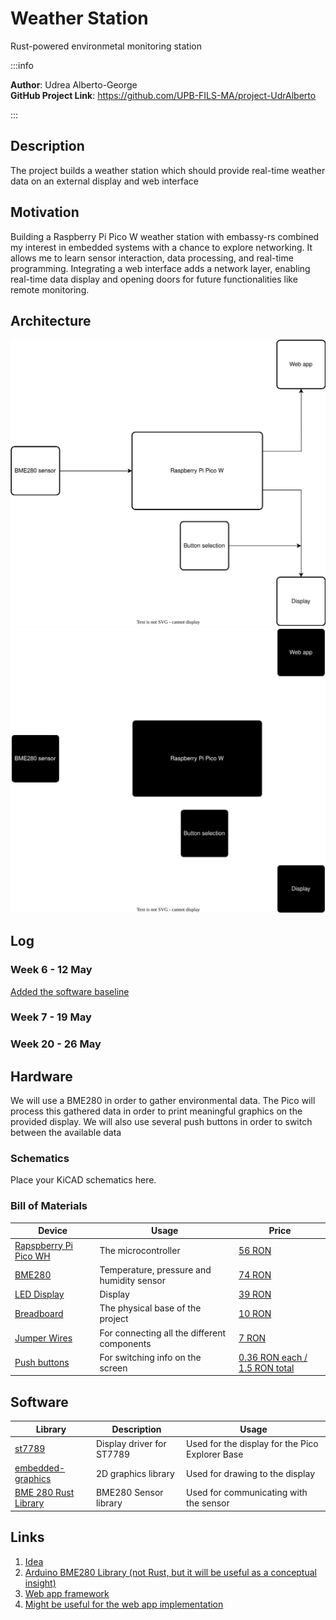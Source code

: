 # Weather Station

Rust-powered environmetal monitoring station

:::info 

**Author**: Udrea Alberto-George \
**GitHub Project Link**: https://github.com/UPB-FILS-MA/project-UdrAlberto

:::

## Description

The project builds a weather station which should provide real-time weather data on an external display and web interface

## Motivation

Building a Raspberry Pi Pico W weather station with embassy-rs combined my interest in embedded systems with a chance to explore networking. It allows me to learn sensor interaction, data processing, and real-time programming. Integrating a web interface adds a network layer, enabling real-time data display and opening doors for future functionalities like remote monitoring.

## Architecture 

![Architecture](architecture_light.svg#gh-light-mode-only)![Architecture](architecture_dark.svg#gh-dark-mode-only)

## Log

<!-- write every week your progress here -->

### Week 6 - 12 May

[Added the software baseline](https://github.com/UPB-FILS-MA/project-UdrAlberto/commit/b76fcde81a6b80d8a26ecc948acc6462a66c3757)

### Week 7 - 19 May

### Week 20 - 26 May

## Hardware

We will use a BME280 in order to gather environmental data. The Pico will process this gathered data in order to print meaningful graphics on the provided display. We will also use several push buttons in order to switch between the available data

### Schematics

Place your KiCAD schematics here.

### Bill of Materials

<!-- Fill out this table with all the hardware components that you might need.

The format is 
```
| [Device](link://to/device) | This is used ... | [price](link://to/store) |

```

-->

| Device | Usage | Price |
|--------|--------|-------|
| [Rapspberry Pi Pico WH](https://www.raspberrypi.com/documentation/microcontrollers/raspberry-pi-pico.html) | The microcontroller | [56 RON](https://ardushop.ro/ro/home/2819-raspberry-pi-pico-wh.html) |
| [BME280](https://www.bosch-sensortec.com/products/environmental-sensors/humidity-sensors-bme280/) | Temperature, pressure and humidity sensor | [74 RON](https://www.optimusdigital.ro/ro/senzori-senzori-de-presiune/5649-modul-senzor-barometric-de-presiune-bme280.html) |
| [LED Display](https://ardushop.ro/8014-thickbox_default/modul-lcd-spi-128x160.jpg) | Display | [39 RON](https://ardushop.ro/ro/home/2818-modul-lcd-spi-128x160.html) |
| [Breadboard](https://www.yamanelectronics.com/wp-content/uploads/2020/06/basics-of-breadboard.jpg) | The physical base of the project | [10 RON](https://www.optimusdigital.ro/ro/prototipare-breadboard-uri/8-breadboard-830-points.html) |
| [Jumper Wires](http://www.atomsindustries.com/assets/images/items/1075/1075.jpg) | For connecting all the different components | [7 RON](https://www.optimusdigital.ro/ro/fire-fire-mufate/886-set-fire-tata-tata-40p-15-cm.html) |
| [Push buttons](https://ardushop.ro/655-thickbox_default/buton-mic-push-button-trough-hole.jpg) | For switching info on the screen| [0.36 RON each / 1.5 RON total](https://www.optimusdigital.ro/ro/butoane-i-comutatoare/1119-buton-6x6x6.html)
 

## Software

| Library | Description | Usage |
|---------|-------------|-------|
| [st7789](https://github.com/almindor/st7789) | Display driver for ST7789 | Used for the display for the Pico Explorer Base |
| [embedded-graphics](https://github.com/embedded-graphics/embedded-graphics) | 2D graphics library | Used for drawing to the display |
| [BME 280 Rust Library](https://github.com/VersBinarii/bme280-rs)| BME280 Sensor library | Used for communicating with the sensor |

## Links

<!-- Add a few links that inspired you and that you think you will use for your project -->


1. [Idea](https://www.hackster.io/jotrinelectronics/building-a-weather-station-with-raspberry-pi-pico-rp2040-9d5cbb)
2. [Arduino BME280 Library (not Rust, but it will be useful as a conceptual insight)](https://github.com/finitespace/BME280)
3. [Web app framework](https://yew.rs)
4. [Might be useful for the web app implementation](https://github.com/rustwasm/wasm-bindgen)
